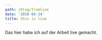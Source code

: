 ```yaml
---
path: /blog/fromlive
date: '2018-04-24'
title: this is live
---
```

Das hier habe ich auf der Arbeit live gemacht.

